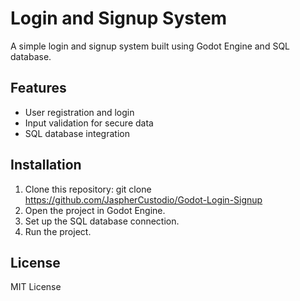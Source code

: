 # Login and Signup System
A simple login and signup system built using Godot Engine and SQL database.

## Features
- User registration and login
- Input validation for secure data
- SQL database integration

## Installation
1. Clone this repository:
   git clone https://github.com/JaspherCustodio/Godot-Login-Signup
2. Open the project in Godot Engine.
3. Set up the SQL database connection.
4. Run the project.

## License
MIT License
